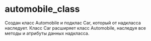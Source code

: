 # automobile_class
Создан класс Automobile и подклас Car, который от надкласса наследует.
Класс Car расширяет класс Automobile, наследуя все методы и атрибуты данных надкласса.
